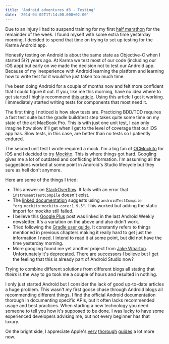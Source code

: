 ```yaml
---
title: 'Android adventures #3 - Testing'
date: '2014-04-02T17:14:00.000+02:00'
---
```


Due to an injury I had to suspend training for my first [half marathon][] for the remainder of the week. I found myself with some extra time yesterday morning. I decided to spend that time on trying to set up testing for the Karma Android app.

[half marathon]: http://www.nyrr.org/races-and-events/2014/nyrr-five-borough-series-brooklyn-half

Honestly testing on Android is about the same state as Objective-C when I started 5(?) years ago. At Karma we test most of our code (including our iOS app) but early on we made the decision not to test our Android app. Because of my inexperience with Android learning the platform and learning how to write test for it would've just taken too much time.

I've been doing Android for a couple of months now and felt more confident that I could figure it out. If you, like me this morning, have no idea where to get started I highly recommend [this article](http://rexstjohn.com/unit-testing-with-android-studio/). Using this article I got it working. I immediately started writing tests for components that most need it.

The first thing I noticed is how slow tests are. Practicing BDD/TDD requires a fast test suite but the gradle build/test step takes quite some time on my state of the art MacBook Pro. This is with just one unit test, I can only imagine how slow it'll get when I get to the level of coverage that our iOS app has. Slow tests, in this case, are better than no tests so I patiently endured.

The second unit test I wrote required a mock. I'm a big fan of [OCMockito](http://www.annema.me/why-i-prefer-testing-with-specta-expecta-and-ocmockito) for iOS and I decided to try [Mockito](https://code.google.com/p/mockito/). This is where things got hard. Googling gives me a lot of outdated and conflicting information. I'm assuming all the suggestions worked at some point in Android's Studio lifecycle but they sure as hell don't anymore.

Here are some of the things I tried:

* This answer on [StackOverflow](http://stackoverflow.com/a/16637755/1555903). It fails with an error that `instrumentTestCompile` doesn't exist.
* The [linked documentation](http://tools.android.com/tech-docs/new-build-system/user-guide#TOC-Testing) suggests using `androidTestCompile "org.mockito:mockito-core:1.9.5"`. This worked but adding the static import for mockito still failed.
* I believe this [Google Plus](https://plus.google.com/+AndroidDevelopers/posts/Xw8qbKRwMxx) post was linked in the last Android Weekly newsletter. It's a variation on the above and also didn't work.
* Tried following the [Gradle user guide](http://tools.android.com/tech-docs/new-build-system/user-guide). It constantly refers to things mentioned in previous chapters making it really hard to get just the information I need. I intend to read it at some point, but did not have the time yesterday morning.
* More googling found me yet another project from [Jake Wharton](https://github.com/JakeWharton/gradle-android-test-plugin). Unfortunately it's deprecated. There are successors I believe but I get the feeling that this is already part of Android Studio now?

Trying to combine different solutions from different blogs all stating that *theirs* is the way to go took me a couple of hours and resulted in nothing.

I only just started Android but I consider the lack of good up-to-date articles a huge problem. This wasn't my first goose chase through Android blogs all recommending different things. I find the official Android documentation thorough in documenting specific APIs, but it often lacks recommended usage and best practices. When starting a new technology you need someone to tell you how it's supposed to be done. I was lucky to have some experienced developers advising me, but not every beginner has that luxury.

On the bright side, I appreciate Apple's [very](https://developer.apple.com/library/ios/featuredarticles/ViewControllerPGforiPhoneOS/Introduction/Introduction.html) [thorough](https://developer.apple.com/library/Mac/documentation/Cocoa/Conceptual/KeyValueCoding/Articles/KeyValueCoding.html) [guides](https://developer.apple.com/library/ios/documentation/userexperience/conceptual/tableview_iphone/AboutTableViewsiPhone/AboutTableViewsiPhone.html) a lot more now.
